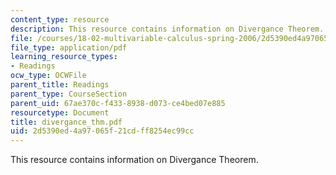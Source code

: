 ```yaml
---
content_type: resource
description: This resource contains information on Divergance Theorem.
file: /courses/18-02-multivariable-calculus-spring-2006/2d5390ed4a97065f21cdff8254ec99cc_divergance_thm.pdf
file_type: application/pdf
learning_resource_types:
- Readings
ocw_type: OCWFile
parent_title: Readings
parent_type: CourseSection
parent_uid: 67ae370c-f433-8938-d073-ce4bed07e885
resourcetype: Document
title: divergance_thm.pdf
uid: 2d5390ed-4a97-065f-21cd-ff8254ec99cc
---
```

This resource contains information on Divergance Theorem.

